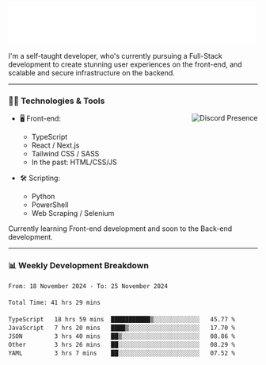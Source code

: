 <img src="assets/wave.svg" alt=":wave:" />

I'm a self-taught developer, who's currently pursuing a Full-Stack development to create stunning user experiences on the front-end, and scalable and secure infrastructure on the backend.

---

### 🧑‍💻 Technologies & Tools

<a href="https://discord.com/users/414304208649453568" target="_blank" rel="nofollow">
   <img src="https://lanyard-profile-readme.vercel.app/api/414304208649453568?idleMessage=Probably%20doing%20something%20else..." alt="Discord Presence" align="right">
</a>

- 🖥️ Front-end:

  - TypeScript
  - React / Next.js
  - Tailwind CSS / SASS
  - In the past: HTML/CSS/JS

- 🛠 Scripting:

  - Python
  - PowerShell
  - Web Scraping / Selenium

Currently learning Front-end development and soon to the Back-end development.

---

### 📊 Weekly Development Breakdown

<!-- ![ccrsxx's GitHub Stats](https://github-readme-stats.vercel.app/api?username=ccrsxx&count_private=true&theme=tokyonight) -->
<!-- ![ccrsxx's Top Langs](https://github-readme-stats.vercel.app/api/top-langs/?username=ccrsxx&hide=lua,java,html&theme=tokyonight) -->

<!--START_SECTION:waka-->

```txt
From: 18 November 2024 - To: 25 November 2024

Total Time: 41 hrs 29 mins

TypeScript   18 hrs 59 mins  ███████████▒░░░░░░░░░░░░░   45.77 %
JavaScript   7 hrs 20 mins   ████▒░░░░░░░░░░░░░░░░░░░░   17.70 %
JSON         3 hrs 40 mins   ██▒░░░░░░░░░░░░░░░░░░░░░░   08.86 %
Other        3 hrs 26 mins   ██░░░░░░░░░░░░░░░░░░░░░░░   08.29 %
YAML         3 hrs 7 mins    ██░░░░░░░░░░░░░░░░░░░░░░░   07.52 %
```

<!--END_SECTION:waka-->
